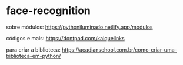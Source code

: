 # face-recognition
sobre módulos:
https://pythoniluminado.netlify.app/modulos

códigos e mais:
https://dontpad.com/kaiquelinks

para criar a biblioteca:
https://acadianschool.com.br/como-criar-uma-biblioteca-em-python/

